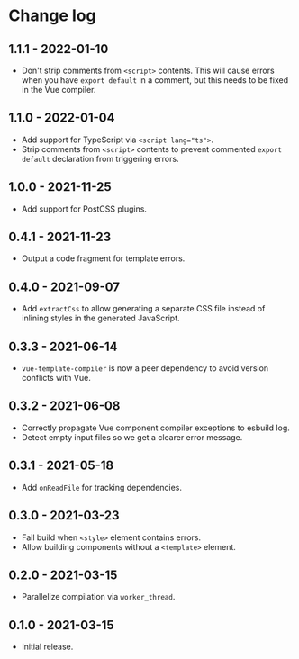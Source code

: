 # Change log

## 1.1.1 - 2022-01-10

- Don't strip comments from `<script>` contents. This will cause errors when you
  have `export default` in a comment, but this needs to be fixed in the Vue
  compiler.

## 1.1.0 - 2022-01-04

- Add support for TypeScript via `<script lang="ts">`.
- Strip comments from `<script>` contents to prevent commented `export default`
  declaration from triggering errors.

## 1.0.0 - 2021-11-25

- Add support for PostCSS plugins.

## 0.4.1 - 2021-11-23

- Output a code fragment for template errors.

## 0.4.0 - 2021-09-07

- Add `extractCss` to allow generating a separate CSS file instead of inlining
  styles in the generated JavaScript.

## 0.3.3 - 2021-06-14

- `vue-template-compiler` is now a peer dependency to avoid version conflicts
  with Vue.

## 0.3.2 - 2021-06-08

- Correctly propagate Vue component compiler exceptions to esbuild log.
- Detect empty input files so we get a clearer error message.

## 0.3.1 - 2021-05-18

- Add `onReadFile` for tracking dependencies.

## 0.3.0 - 2021-03-23

- Fail build when `<style>` element contains errors.
- Allow building components without a `<template>` element.

## 0.2.0 - 2021-03-15

- Parallelize compilation via `worker_thread`.

## 0.1.0 - 2021-03-15

- Initial release.
